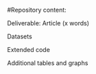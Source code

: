 #Repository content:

Deliverable: Article (x words) 

Datasets

Extended code

Additional tables and graphs


